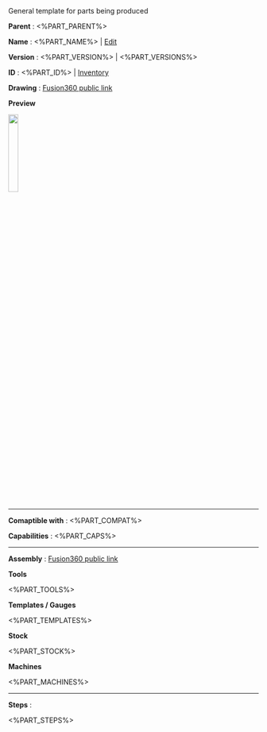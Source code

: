 <meta>
    <description> General template for parts being produced </description>
</meta>

**Parent** : <%PART_PARENT%>

**Name** : <%PART_NAME%> | <a href="<%PART_EDIT%>/?<%PART_EDIT_ARGS%>">Edit</a>

**Version** : <%PART_VERSION%> | <%PART_VERSIONS%>

**ID** : <%PART_ID%> | <a href="<%PART_INVENTORY%">Inventory</a>

**Drawing** : <a href="<%PART_DRAWING%>">Fusion360 public link</a>

**Preview**

<img width="20%" src="<%PART_PREVIEW%>"></img>

<hr/>

**Comaptible with** : <%PART_COMPAT%>

**Capabilities** : <%PART_CAPS%>

<hr/>

**Assembly** : <a href="<%PART_ASSEMBLY%>">Fusion360 public link</a>

**Tools**

<pp-tools>
    <%PART_TOOLS%>
</pp-tools>

**Templates / Gauges**

<pp-templates>
    <%PART_TEMPLATES%>
<pp-templates>

**Stock**

<pp-stock>
    <%PART_STOCK%>
</pp-stock>

**Machines**

<pp-machines>
    <%PART_MACHINES%>
</pp-machines>

<hr/>

**Steps** :

<pp-steps>
    <%PART_STEPS%>
</pp-steps>

<templates>
    <template for="list">
        <%PART_ID%> | <%PART_NAME%> | <a href="<%PART_DRAWING%>">Drawing</a> |
    </template>
</templates>

